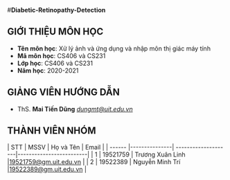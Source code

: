 #**Diabetic-Retinopathy-Detection**
## GIỚI THIỆU MÔN HỌC
<a name="gioithieumonhoc"></a>
* **Tên môn học**: Xử lý ảnh và ứng dụng và nhập môn thị giác máy tính
* **Mã môn học**: CS406 và CS231
* **Lớp học**: CS406 và CS231
* **Năm học**: 2020-2021

## GIẢNG VIÊN HƯỚNG DẪN
<a name="giangvien"></a>
* ThS. **Mai Tiến Dũng** *dungmt@uit.edu.vn*

## THÀNH VIÊN NHÓM
<a name="thanhvien"></a>
| STT    | MSSV          | Họ và Tên           | Email                   |
| ------ |---------------| --------------------|-------------------------|
| 1      | 19521759      | Trương Xuân Linh    |19521759@gm.uit.edu.vn   |
| 2      | 19522389      | Nguyễn Minh Trí     |19522389@gm.uit.edu.vn   |

